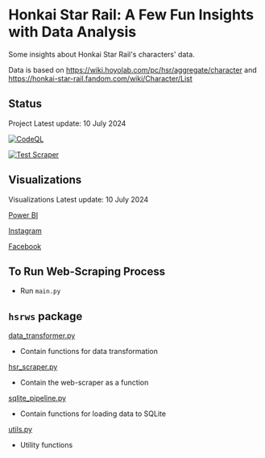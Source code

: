 # Honkai Star Rail: A Few Fun Insights with Data Analysis

Some insights about Honkai Star Rail's characters' data.

Data is based on https://wiki.hoyolab.com/pc/hsr/aggregate/character and https://honkai-star-rail.fandom.com/wiki/Character/List


## Status
Project Latest update: 10 July 2024

[![CodeQL](https://github.com/sakan811/Honkai-Star-Rail-A-Few-Fun-Insights-with-Data-Analysis/actions/workflows/codeql.yml/badge.svg)](https://github.com/sakan811/Honkai-Star-Rail-A-Few-Fun-Insights-with-Data-Analysis/actions/workflows/codeql.yml)

[![Test Scraper](https://github.com/sakan811/Honkai-Star-Rail-A-Few-Fun-Insights-with-Data-Analysis/actions/workflows/test-scraper.yml/badge.svg)](https://github.com/sakan811/Honkai-Star-Rail-A-Few-Fun-Insights-with-Data-Analysis/actions/workflows/test-scraper.yml)

## Visualizations
Visualizations Latest update: 10 July 2024

[Power BI](https://app.powerbi.com/view?r=eyJrIjoiNThhMWE5ODEtN2NkMy00NjEyLTgyMTItYWNmZTUwNTQ0YTZmIiwidCI6ImZlMzViMTA3LTdjMmYtNGNjMy1hZDYzLTA2NTY0MzcyMDg3OCIsImMiOjEwfQ%3D%3D)    

[Instagram](https://www.instagram.com/p/C9OrzJXvk8U/?utm_source=ig_web_copy_link&igsh=MzRlODBiNWFlZA==)  

[Facebook](https://www.facebook.com/permalink.php?story_fbid=pfbid02yJ7cAGC62UzKtQR9jh4N3fnwM5L5jvsin7LZxeAmBqYtytEs2FLpTzBDWmAvyPjKl&id=61553626169836)

## To Run Web-Scraping Process
- Run ```main.py```

## ```hsrws``` package
[data_transformer.py](hsrws%2Fdata_transformer.py)
- Contain functions for data transformation

[hsr_scraper.py](hsrws%2Fhsr_scraper.py)
- Contain the web-scraper as a function

[sqlite_pipeline.py](hsrws%2Fsqlite_pipeline.py)
- Contain functions for loading data to SQLite

[utils.py](hsrws%2Futils.py)
- Utility functions

